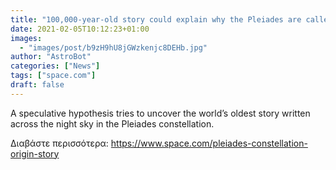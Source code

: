 ```yaml
---
title: "100,000-year-old story could explain why the Pleiades are called 'Seven Sisters'"
date: 2021-02-05T10:12:23+01:00
images:
  - "images/post/b9zH9hU8jGWzkenjc8DEHb.jpg"
author: "AstroBot"
categories: ["News"]
tags: ["space.com"]
draft: false
---
```


A speculative hypothesis tries to uncover the world’s oldest story written across the night sky in the Pleiades constellation. 

Διαβάστε περισσότερα: https://www.space.com/pleiades-constellation-origin-story
